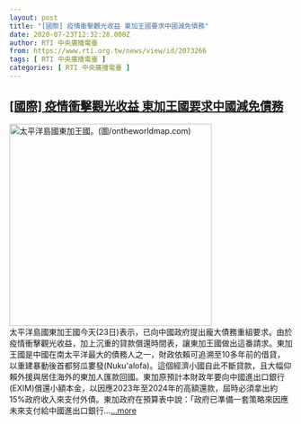 ```yaml
---
layout: post
title: "[國際] 疫情衝擊觀光收益 東加王國要求中國減免債務"
date: 2020-07-23T12:32:28.000Z
author: RTI 中央廣播電臺
from: https://www.rti.org.tw/news/view/id/2073266
tags: [ RTI 中央廣播電臺 ]
categories: [ RTI 中央廣播電臺 ]
---
```

<!--1595507548000-->
[[國際] 疫情衝擊觀光收益 東加王國要求中國減免債務](https://www.rti.org.tw/news/view/id/2073266)
------

<div>
<img src="https://static.rti.org.tw/assets/thumbnails/2020/07/23/c87a766a619389f149fa0428ca1c2527.jpg" width="360" alt="太平洋島國東加王國。(圖/ontheworldmap.com)" title="太平洋島國東加王國。(圖/ontheworldmap.com)"><br>太平洋島國東加王國今天(23日)表示，已向中國政府提出龐大債務重組要求。由於疫情衝擊觀光收益，加上沉重的貸款償還時間表，讓東加王國做出這番請求。東加王國是中國在南太平洋最大的債務人之一，財政依賴可追溯至10多年前的借貸，以重建暴動後首都努瓜婁發(Nuku&#39;alofa)。這個經濟小國自此不斷貸款，且大幅仰賴外援與居住海外的東加人匯款回國。東加原預計本財政年要向中國進出口銀行(EXIM)償還小額本金，以因應2023年至2024年的高額還款，屆時必須拿出約15%政府收入來支付外債。東加政府在預算表中說：「政府已準備一套策略來因應未來支付給中國進出口銀行...<a target="_blank" href="https://www.rti.org.tw/news/view/id/2073266">...more</a>
</div>
